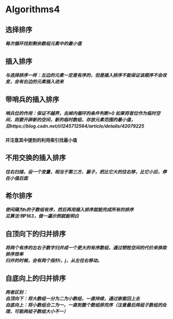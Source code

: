 # Algorithms4
<h2>选择排序
  
  <h5>每次循环找到剩余数组元素中的最小值
  
<h2>插入排序
  
  <h5>与选择排序一样：左边的元素一定是有序的，但是插入排序不能保证该顺序不会改变，会有右边的元素插入进来
  
<h2>带哨兵的插入排序
  
  <h5>哨兵位的作用：保证不越界，去掉内循环的条件判断>0
      如果将首位作为临时空间，则要开辟新的空间，新的临时数组，存放元素范围的最小值，<br>
      见https://blog.csdn.net/ii1245712564/article/details/42079225<br>
      <h4 color="red">并注意其中提到的利用索引找最小值
        
<h2>不用交换的插入排序
  
  <h5>往右扫描，设一个变量，相当于第三方、篓子，把比它大的往右移，比它小后，停在小值后面
<h2>希尔排序
  <h5>使间隔为h的子数组有序，然后再用插入排序就能完成所有的排序<br>
    见算法书P163，做一遍示例就能明白

<h2>自顶向下的归并排序
  <h5>将两个有序的左右子数字归并成一个更大的有序数组，通过牺牲空间的代价来换取排序效率<br>
    归并的时候，会有两个指针i，j，从左往右移动。

<h2>自底向上的归并排序
  <h5>两者区别：<br>
    自顶向下：将大数组一分为二为小数组，一直持续，通过嵌套回上去<br>
    自底向上：将小数组合二为一，一直到整个数组排完序（注意最后两组子数组的处理，可能两组子数组大小不一）<br>
